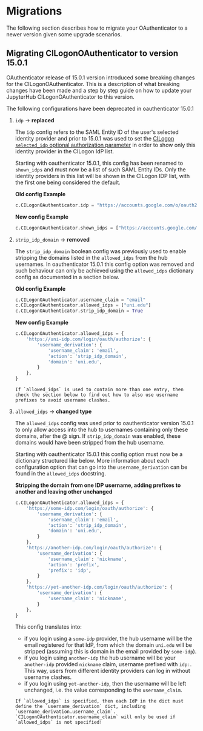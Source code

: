 # Migrations

The following section describes how to migrate your OAuthenticator to a newer version given some upgrade scenarios.

## Migrating CILogonOAuthenticator to version 15.0.1

OAuthenticator release of 15.0.1 version introduced some breaking changes for the CILogonOAuthenticator. This is a description of what breaking changes have been made and a step by step guide on how to update your JupyterHub CILogonOAuthenticator to this version.

The following configurations have been deprecated in oauthenticator 15.0.1

1. `idp` -> **replaced**

   The `idp` config refers to the SAML Entity ID of the user's selected identity provider and prior to 15.0.1 was used to set the [CILogon `selected_idp` optional authorization parameter](https://www.cilogon.org/oidc#h.p_IWGvXH0okDI_) in order to show only this identity provider in the CILogon IdP list.

   Starting with oauthenticator 15.0.1, this config has been renamed to `shown_idps` and must now be a list of such SAML Entity IDs. Only the identity providers in this list will be shown in the CILogon IDP list, with the first one being considered the default.

   **Old config Example**

   ```python
   c.CILogonOAuthenticator.idp = "https://accounts.google.com/o/oauth2/auth"
   ```

   **New config Example**

   ```python
   c.CILogonOAuthenticator.shown_idps = ["https://accounts.google.com/o/oauth2/auth"]
   ```

2. `strip_idp_domain` -> **removed**

   The `strip_idp_domain` boolean config was previously used to enable stripping the domains listed in the `allowed_idps` from the hub usernames. In oauthenticator 15.0.1 this config option was removed and such behaviour can only be achieved using the `allowed_idps` dictionary config as documented in a section below.

   **Old config Example**

   ```python
   c.CILogonOAuthenticator.username_claim = "email"
   c.CILogonOAuthenticator.allowed_idps = ["uni.edu"]
   c.CILogonOAuthenticator.strip_idp_domain = True
   ```

   **New config Example**

   ```python
   c.CILogonOAuthenticator.allowed_idps = {
       'https://uni-idp.com/login/oauth/authorize': {
           'username_derivation': {
               'username_claim': 'email',
               'action': 'strip_idp_domain',
               'domain': 'uni.edu',
           }
       },
   }
   ```

   ```{note}
   If `allowed_idps` is used to contain more than one entry, then check the section below to find out how to also use username prefixes to avoid username clashes.
   ```

3. `allowed_idps` -> **changed type**

   The `allowed_idps` config was used prior to oauthenticator version 15.0.1 to only allow access into the hub to usernames containing only these domains, after the @ sign. If `strip_idp_domain` was enabled, these domains would have been stripped from the hub username.

   Starting with oauthenticator 15.0.1 this config option must now be a dictionary structured like below. More information about each configuration option that can go into the `username_derivation` can be found in the `allowed_idps` docstring.

   **Stripping the domain from one IDP username, adding prefixes to another and leaving other unchanged**

   ```python
   c.CILogonOAuthenticator.allowed_idps = {
       'https://some-idp.com/login/oauth/authorize': {
           'username_derivation': {
               'username_claim': 'email',
               'action': 'strip_idp_domain',
               'domain': 'uni.edu',
           }
       },
       'https://another-idp.com/login/oauth/authorize': {
           'username_derivation': {
               'username_claim': 'nickname',
               'action': 'prefix',
               'prefix': 'idp',
           }
       },
       'https://yet-another-idp.com/login/oauth/authorize': {
           'username_derivation': {
               'username_claim': 'nickname',
           }
       },
   }
   ```

   This config translates into:

   - if you login using a `some-idp` provider, the hub username will be the email registered for that IdP, from which the domain `uni.edu` will be stripped (assuming this is domain in the email provided by `some-idp`).
   - if you login using `another-idp` the hub username will be your `another-idp` provided `nickname` claim, username prefixed with `idp:`. This way, users from different identity providers can log in without username clashes.
   - if you login using `yet-another-idp`, then the username will be left unchanged, i.e. the value corresponding to the `username_claim`.

   ```{note}
   If `allowed_idps` is specified, then each IdP in the dict must define the `username_derivation` dict, including `username_derivation.username_claim`. `CILogonOAuthenticator.username_claim` will only be used if `allowed_idps` is not specified!
   ```
